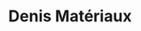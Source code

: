 ---
title: "Denis Matériaux"
url: /saint-jacques-de-la-lande/denis-materiaux/
shop: à faire soi-même
---